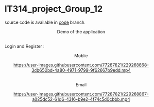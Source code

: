 # IT314_project_Group_12
source code is available in <a href="https://github.com/Gangaraj-eng/IT314_Group12_Project/tree/code">code</a> branch.
<p align="center" >Demo of the application</p>

<br/>
Login and Register : 
<br/>

<div align="center">
  
Moblie
  
https://user-images.githubusercontent.com/77287821/229268868-3db650bd-4a80-4971-9799-9f62667b9edd.mp4

  <br/>
Email 

https://user-images.githubusercontent.com/77287821/229268867-a025dc52-61d6-4316-b9e2-4f74c5d0cbbb.mp4

</div>

